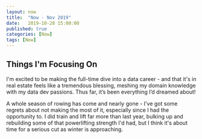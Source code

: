 ```yaml
---
layout: now
title:  "Now - Nov 2019"
date:   2019-10-28 15:00:00
published: true
categories: [Now]
tags: [Now]
---
```

## Things I'm Focusing On

I'm excited to be making the full-time dive into a data career - and that it's in real estate feels like a tremendous blessing, meshing my domain knowledge with my data dev passions. Thus far, it’s been everything I’d dreamed about!

A whole season of rowing has come and nearly gone - I've got some regrets about not making the most of it, especially since I had the opportunity to. I did train and lift far more than last year, bulking up and rebuilding some of that powerlifting strength I'd had, but I think it's about time for a serious cut as winter is approaching.
